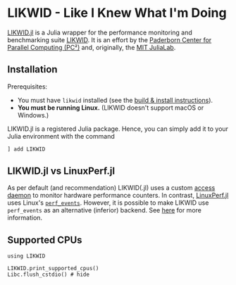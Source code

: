 # LIKWID - Like I Knew What I'm Doing

[LIKWID.jl](https://github.com/JuliaPerf/LIKWID.jl) is a Julia wrapper for the 
performance monitoring and benchmarking suite [LIKWID](https://github.com/RRZE-HPC/likwid). It is an effort by the [Paderborn Center for Parallel Computing (PC²)](https://pc2.uni-paderborn.de) and, originally, the [MIT JuliaLab](https://julia.mit.edu/).

## Installation

Prerequisites:
* You must have `likwid` installed (see the [build & install instructions](https://github.com/RRZE-HPC/likwid#download-build-and-install)).
* **You must be running Linux.** (LIKWID doesn't support macOS or Windows.)

LIKWID.jl is a registered Julia package. Hence, you can simply add it to your Julia environment with the command
```julia
] add LIKWID
```

## LIKWID.jl vs LinuxPerf.jl

As per default (and recommendation) LIKWID(.jl) uses a custom [access daemon](https://github.com/RRZE-HPC/likwid/wiki/likwid-accessD) to monitor hardware performance counters. In contrast, [LinuxPerf.jl](https://github.com/JuliaPerf/LinuxPerf.jl) uses Linux's [`perf_events`](https://www.kernel.org/doc/html/latest/admin-guide/perf-security.html). However, it is possible to make LIKWID use `perf_events` as an alternative (inferior) backend. See [here](https://github.com/RRZE-HPC/likwid/wiki/TutorialLikwidPerf) for more information.

## Supported CPUs

```@setup likwid
using LIKWID
```

```@repl likwid
LIKWID.print_supported_cpus()
Libc.flush_cstdio() # hide
```
